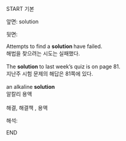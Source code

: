 START
기본

앞면:
solution


뒷면:
<div>Attempts to find a <b>solution </b>have failed. </div>해법을 찾으려는 시도는 실패했다.<br><br><div>The <b>solution </b>to last week’s quiz is on page 81. </div><div>지난주 시험 문제의 해답은 81쪽에 있다.</div><br><div>an alkaline <b>solution </b></div><div>알칼리 용액</div><br>해결, 해결책 , 용액<br>


해석:

END
